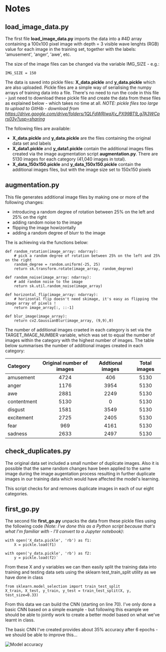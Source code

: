 # Notes

## load_image_data.py

The first file **load_image_data.py** imports the data into a #4D array containing a 100x100 pixel image with depth = 3 visible wave lenghts (RGB) value for each image in the training set, together with the labels: 'amusement', 'anger', 'awe', etc.

The size of the image files can be changed via the variable IMG_SIZE - e.g.:

    IMG_SIZE = 150

The data is saved into pickle files: **X_data.pickle** and **y_data.pickle** which are also uploaded. Pickle files are a simple way of serialising the numpy arrays of training data into a file. There's no need to run the code in this file - just need to download these pickle file and create the data from these files as explained below - which takes no time at all.
*NOTE: pickle files too large to upload to GitHib - download from https://drive.google.com/drive/folders/1QLFdWRIwaXv_PX99BT9_g7A3WCprs03y?usp=sharing*

The following files are available:
* **X_data.pickle** and **y_data.pickle** are the files containing the original data set and labels
* **X_data1.pickle** and **y_data1.pickle** contain the additional images files created via the image augmentation script **augmentation.py**. There are 5130 images for each category (41,040 images in total).
* **X_data_150x150.pickle** and **y_data_150x150.pickle** contain the additional images files, but with the image size set to 150x150 pixels

## augmentation.py
This file generates additional image files by making one or more of the following changes:
* introducing a random degree of rotation between 25% on the left and 25% on the right
* adding random noise to the image
* flipping the image howizontally
* adding a random degree of blurr to the image

The is achieving via the functions below:

    def random_rotation(image_array: ndarray):
        # pick a random degree of rotation between 25% on the left and 25% on the right
        random_degree = random.uniform(-25, 25)
        return sk.transform.rotate(image_array, random_degree)

    def random_noise(image_array: ndarray):
        # add random noise to the image
        return sk.util.random_noise(image_array)

    def horizontal_flip(image_array: ndarray):
        # horizontal flip doesn't need skimage, it's easy as flipping the image array of pixels !
        return image_array[:, ::-1]

    def blur_image(image_array):
        return cv2.GaussianBlur(image_array, (9,9),0)

The number of additional images craeted in each category is set via the TARGET_IMAGE_NUMBER variable, which was set to equal the number of images within the category with the highest number of images. The table below summarises the number of additional images created in each category:

|Category|Original number of images|Addtional images|Total images|
|:---|:---:|:---:|:---:|
|amusement|4724|406|5130|
|anger|1176|3954|5130|
|awe|2881|2249|5130|
|contentment|5130|0|5130|
|disgust|1581|3549|5130|
|excitement|2725|2405|5130|
|fear|969|4161|5130|
|sadness|2633|2497|5130|

## check_duplicates.py
The original data set included a small number of duplicate images. Also it is possible that the same random changes have been applied to the same image during the image augentation process resulting in further duplicate images in our training data which would have affected the model's learning.

This script checks for and removes duplicate images in each of our eight categories.

## first_go.py

The second file **first_go.py** unpacks the data from these pickle files using the following code *(Note: I've done this as a Python script because that's what I'm familiar with - I'll convert to a Jupyter notebook)*:

    with open('X_data.pickle', 'rb') as f1:
        X = pickle.load(f1)

    with open('y_data.pickle', 'rb') as f2:
        y = pickle.load(f2)`

From these X and y variables we can then easily split the training data into training and testing data sets using the sklearn test_train_split utility as we have done in class

    from sklearn.model_selection import train_test_split
    X_train, X_test, y_train, y_test = train_test_split(X, y, test_size=0.33) 

From this data we can build the CNN (starting on line 70). I've only done a basic CNN based on a simple example - but following this example we should be able to jointly work to create a better model based on what we've learnt in class.

The basic CNN I've created provides about 35% accuracy after 6 epochs - we should be able to improve this...

![Model accuracy](https://github.com/fraynie/CMT307-G7-Coursework/blob/master/images/Figure_1.png)
